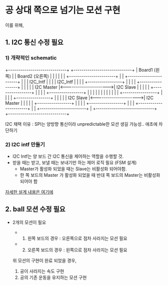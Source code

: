 # 공 상대 쪽으로 넘기는 모션 구현
이를 위해,
## 1. I2C 통신 수정 필요
### 1) 개략적인 schematic
  +-----------------------------+             +-----------------------------+
  |        Board1 (왼쪽)        |             |        Board2 (오른쪽)        |
  |                             |             |                             |
  |  +-----------------------+  |             |  +-----------------------+  |
  |  |      I2C_Intf         |  |             |  |      I2C_Intf         |  |
  |  |  +-----------------+  |  |             |  |  +-----------------+  |  |
  |  |  |   I2C Master     |<--------------------->|   I2C Slave     |  |  |
  |  |  +-----------------+  |  |             |  |  +-----------------+  |  |
  |  |                       |  |             |  |                       |  |
  |  |  +-----------------+  |  |             |  |  +-----------------+  |  |
  |  |  |   I2C Slave      |<--------------------->|   I2C Master     |  |  |
  |  |  +-----------------+  |  |             |  |  +-----------------+  |  |
  |  +-----------------------+  |             |  +-----------------------+  |
  +-----------------------------+             +-----------------------------+


I2C 채택 이유 : SPI는 양방향 통신이라 unpredictable한 모션 생길 가능성.. 애초에 차단하기

### 2) I2C intf 만들기

 - I2C Intf는 양 보드 간 I2C 통신을 제어하는 역할을 수행할 것.
 - 받을 때는 받고, 보낼 때는 보내기만 하는 제어 로직 필요 (FSM  설계)
    - Master가 활성화 되었을 때는 Slave는 비활성화 되어야함. 
    - 한 쪽 보드의 Master 가 활성화 되었을 때 반대 쪽 보드의 Master는 비활성화 되어야 함

  [자세한 설계 내용은 여기에](./I2C/I2C_Interface.md)


## 2. ball 모션 수정 필요
- 2개의 모션이 필요
    - 1) 왼쪽 보드의 경우 : 오른쪽으로 점차 사라지는 모션 필요
    - 2) 오른쪽 보드의 경우 : 왼쪽으로 점차 사라지는 모션 필요
    
    위 모션의 구현이 완료 되었을 경우,
    1) 공이 사라지는 속도 구현
    2) 공의 기존 운동을 유지하는 모션 구현

